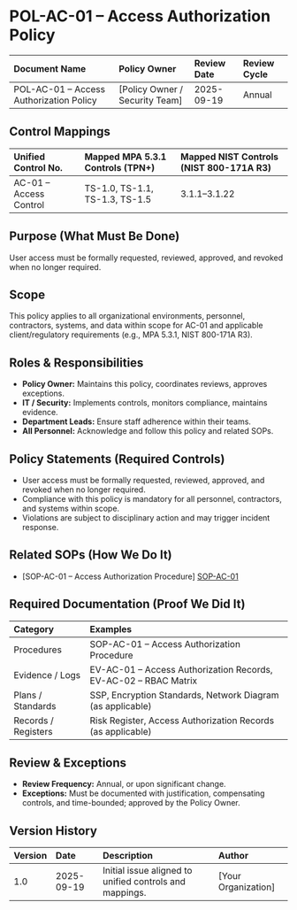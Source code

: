 # POL-AC-01 – Access Authorization Policy

| Document Name | Policy Owner | Review Date | Review Cycle |
| :---- | :---- | :---- | :---- |
| POL-AC-01 – Access Authorization Policy | [Policy Owner / Security Team] | 2025-09-19 | Annual |

## Control Mappings
| Unified Control No. | Mapped MPA 5.3.1 Controls (TPN+) | Mapped NIST Controls (NIST 800-171A R3) |
| :---- | :---- | :---- |
| AC-01 – Access Control | TS-1.0, TS-1.1, TS-1.3, TS-1.5 | 3.1.1–3.1.22 |

## Purpose (What Must Be Done)
User access must be formally requested, reviewed, approved, and revoked when no longer required.

## Scope
This policy applies to all organizational environments, personnel, contractors, systems, and data within scope for AC-01 and applicable client/regulatory requirements (e.g., MPA 5.3.1, NIST 800-171A R3).

## Roles & Responsibilities
- **Policy Owner:** Maintains this policy, coordinates reviews, approves exceptions.
- **IT / Security:** Implements controls, monitors compliance, maintains evidence.
- **Department Leads:** Ensure staff adherence within their teams.
- **All Personnel:** Acknowledge and follow this policy and related SOPs.

## Policy Statements (Required Controls)
- User access must be formally requested, reviewed, approved, and revoked when no longer required.
- Compliance with this policy is mandatory for all personnel, contractors, and systems within scope.
- Violations are subject to disciplinary action and may trigger incident response.

## Related SOPs (How We Do It)
- [SOP-AC-01 – Access Authorization Procedure] [SOP-AC-01]

## Required Documentation (Proof We Did It)
| Category | Examples |
| :-- | :-- |
| Procedures | SOP-AC-01 – Access Authorization Procedure |
| Evidence / Logs | EV-AC-01 – Access Authorization Records, EV-AC-02 – RBAC Matrix |
| Plans / Standards | SSP, Encryption Standards, Network Diagram (as applicable) |
| Records / Registers | Risk Register, Access Authorization Records (as applicable) |

## Review & Exceptions
- **Review Frequency:** Annual, or upon significant change.
- **Exceptions:** Must be documented with justification, compensating controls, and time-bounded; approved by the Policy Owner.

## Version History
| Version | Date | Description | Author |
| :-- | :-- | :-- | :-- |
| 1.0 | 2025-09-19 | Initial issue aligned to unified controls and mappings. | [Your Organization] |

[SOP-AC-01]: ../standards_and_sops/SOP-AC-01_Access_Authorization_Procedure.md
[EV-AC-01]: ../evidence/EV-AC-01_Access_Authorization_Records.md
[EV-AC-02]: ../evidence/EV-AC-02_RBAC_Matrix.md
